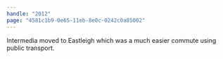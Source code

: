 ```yaml
---
handle: "2012"
page: "4581c1b9-0e65-11eb-8e0c-0242c0a85002"
---
```


Intermedia moved to Eastleigh which was a much easier commute using public transport.
